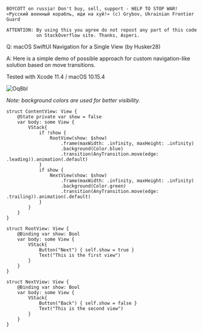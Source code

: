```
BOYCOTT on russia! Don't buy, sell, support - HELP TO STOP WAR!
«Русский военный корабль, иди на хуй!» (c) Grybov, Ukrainian Frontier Guard

ATTENTION: By using this you agree do not repost any part of this code
           on StackOverflow site. Thanks, Asperi.
```

Q: macOS SwiftUI Navigation for a Single View (by Husker28)

A: Here is a simple demo of possible approach for custom navigation-like solution 
based on move transitions. 

Tested with Xcode 11.4 / macOS 10.15.4

![Oq8bI](https://user-images.githubusercontent.com/62171579/164379664-ebb2a8b2-0ee7-49d2-b2aa-2a3043c05378.gif)


*Note: background colors are used for better visibility.*

```
struct ContentView: View {
    @State private var show = false
    var body: some View {
        VStack{
            if !show {
                RootView(show: $show)
                    .frame(maxWidth: .infinity, maxHeight: .infinity)
                    .background(Color.blue)
                    .transition(AnyTransition.move(edge: .leading)).animation(.default)
            }
            if show {
                NextView(show: $show)
                    .frame(maxWidth: .infinity, maxHeight: .infinity)
                    .background(Color.green)
                    .transition(AnyTransition.move(edge: .trailing)).animation(.default)
            }
        }
    }
}

struct RootView: View {
    @Binding var show: Bool
    var body: some View {
        VStack{
            Button("Next") { self.show = true }
            Text("This is the first view")
        }
    }
}

struct NextView: View {
    @Binding var show: Bool
    var body: some View {
        VStack{
            Button("Back") { self.show = false }
            Text("This is the second view")
        }
    }
}
```

